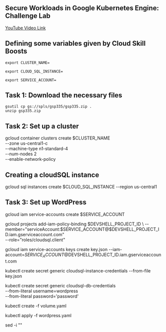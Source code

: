 ## Secure Workloads in Google Kubernetes Engine: Challenge Lab

[YouTube Video Link](https://youtu.be/vJKekSjT_Fk)

## Defining some variables given by Cloud Skill Boosts

```
export CLUSTER_NAME=
```

```
export CLOUD_SQL_INSTANCE=
```
```
export SERVICE_ACCOUNT=
```
## Task 1: Download the necessary files
```
gsutil cp gs://spls/gsp335/gsp335.zip .
unzip gsp335.zip
```

## Task 2: Set up a cluster
gcloud container clusters create $CLUSTER_NAME \
   --zone us-central1-c \
   --machine-type n1-standard-4 \
   --num-nodes 2 \
   --enable-network-policy
   
## Creating a cloudSQL instance
gcloud sql instances create $CLOUD_SQL_INSTANCE --region us-central1

## Task 3: Set up WordPress

gcloud iam service-accounts create $SERVICE_ACCOUNT

gcloud projects add-iam-policy-binding $DEVSHELL_PROJECT_ID \
   --member="serviceAccount:$SERVICE_ACCOUNT@$DEVSHELL_PROJECT_ID.iam.gserviceaccount.com" \
   --role="roles/cloudsql.client"

gcloud iam service-accounts keys create key.json --iam-account=$SERVICE_ACCOUNT@$DEVSHELL_PROJECT_ID.iam.gserviceaccount.com

kubectl create secret generic cloudsql-instance-credentials --from-file key.json

kubectl create secret generic cloudsql-db-credentials \
   --from-literal username=wordpress \
   --from-literal password='password'
   

kubectl create -f volume.yaml

kubectl apply -f wordpress.yaml

sed -i ""
